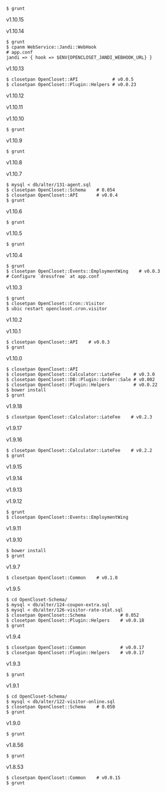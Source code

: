     $ grunt

v1.10.15

v1.10.14

    $ grunt
    $ cpanm WebService::Jandi::WebHook
    # app.conf
    jandi => { hook => $ENV{OPENCLOSET_JANDI_WEBHOOK_URL} }

v1.10.13

    $ closetpan OpenCloset::API             # v0.0.5
    $ closetpan OpenCloset::Plugin::Helpers # v0.0.23

v1.10.12

v1.10.11

v1.10.10

    $ grunt

v1.10.9

    $ grunt

v1.10.8

v1.10.7

    $ mysql < db/alter/131-agent.sql
    $ closetpan OpenCloset::Schema    # 0.054
    $ closetpan OpenCloset::API       # v0.0.4
    $ grunt

v1.10.6

    $ grunt

v1.10.5

    $ grunt

v1.10.4

    $ grunt
    $ closetpan OpenCloset::Events::EmploymentWing    # v0.0.3
    # Configure `dressfree` at app.conf

v1.10.3

    $ grunt
    $ closetpan OpenCloset::Cron::Visitor
    $ ubic restart opencloset.cron.visitor

v1.10.2

v1.10.1

    $ closetpan OpenCloset::API    # v0.0.3
    $ grunt

v1.10.0

    $ closetpan OpenCloset::API
    $ closetpan OpenCloset::Calculator::LateFee     # v0.3.0
    $ closetpan OpenCloset::DB::Plugin::Order::Sale # v0.002
    $ closetpan OpenCloset::Plugin::Helpers         # v0.0.22
    $ bower install
    $ grunt

v1.9.18

    $ closetpan OpenCloset::Calculator::LateFee    # v0.2.3

v1.9.17

v1.9.16

    $ closetpan OpenCloset::Calculator::LateFee    # v0.2.2
    $ grunt

v1.9.15

v1.9.14

v1.9.13

v1.9.12

    $ grunt
    $ closetpan OpenCloset::Events::EmploymentWing

v1.9.11

v1.9.10

    $ bower install
    $ grunt

v1.9.7

    $ closetpan OpenCloset::Common    # v0.1.0

v1.9.5

    $ cd OpenCloset-Schema/
    $ mysql < db/alter/124-coupon-extra.sql
    $ mysql < db/alter/126-visitor-rate-stat.sql
    $ closetpan OpenCloset::Schema             # 0.052
    $ closetpan OpenCloset::Plugin::Helpers    # v0.0.18
    $ grunt

v1.9.4

    $ closetpan OpenCloset::Common             # v0.0.17
    $ closetpan OpenCloset::Plugin::Helpers    # v0.0.17

v1.9.3

    $ grunt

v1.9.1

    $ cd OpenCloset-Schema/
    $ mysql < db/alter/122-visitor-online.sql
    $ closetpan OpenCloset::Schema    # 0.050
    $ grunt

v1.9.0

    $ grunt

v1.8.56

    $ grunt

v1.8.53

    $ closetpan OpenCloset::Common    # v0.0.15
    $ grunt
